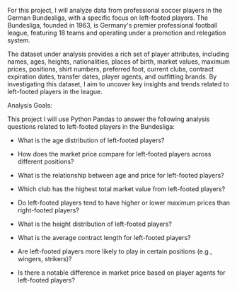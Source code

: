 For this project, I will analyze data from professional soccer players in the German Bundesliga, with a specific focus on left-footed players. The Bundesliga, founded in 1963, is Germany's premier professional football league, featuring 18 teams and operating under a promotion and relegation system.

The dataset under analysis provides a rich set of player attributes, including names, ages, heights, nationalities, places of birth, market values, maximum prices, positions, shirt numbers, preferred foot, current clubs, contract expiration dates, transfer dates, player agents, and outfitting brands. By investigating this dataset, I aim to uncover key insights and trends related to left-footed players in the league.

Analysis Goals:

This project I will use Python Pandas to answer the following analysis questions related to left-footed players in the Bundesliga:

* What is the age distribution of left-footed players?

* How does the market price compare for left-footed players across different positions?

* What is the relationship between age and price for left-footed players?

* Which club has the highest total market value from left-footed players?

* Do left-footed players tend to have higher or lower maximum prices than right-footed players?

* What is the height distribution of left-footed players?

* What is the average contract length for left-footed players?

* Are left-footed players more likely to play in certain positions (e.g., wingers, strikers)?

* Is there a notable difference in market price based on player agents for left-footed players?